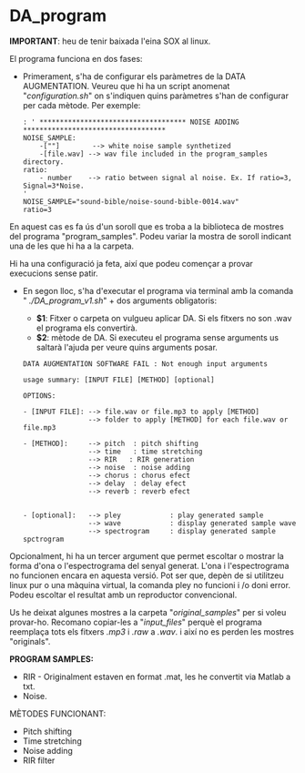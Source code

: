 # DA_program

**IMPORTANT**: heu de tenir baixada l'eina SOX al linux.

El programa funciona en dos fases:
- Primerament, s'ha de configurar els paràmetres de la DATA AUGMENTATION. Veureu que hi ha un script anomenat "*configuration.sh*" on s'indiquen quins paràmetres s'han de configurar per cada mètode. Per exemple:

    ```plain
    : ' ************************************ NOISE ADDING  *********************************** 
    NOISE_SAMPLE:
        -[""]        --> white noise sample synthetized
        -[file.wav] --> wav file included in the program_samples directory.
    ratio:
        - number    --> ratio between signal al noise. Ex. If ratio=3, Signal=3*Noise.
   '
   NOISE_SAMPLE="sound-bible/noise-sound-bible-0014.wav"
   ratio=3
    ```
    
En aquest cas es fa ús d'un soroll que es troba a la biblioteca de mostres del programa "program_samples".  Podeu variar la mostra de soroll indicant una de les que hi ha a la carpeta.

Hi ha una configuració ja feta, així que podeu començar a provar execucions sense patir.

- En segon lloc, s'ha d'executar el programa via terminal amb la comanda " *./DA_program_v1.sh*" + dos arguments obligatoris:
    - **$1**: Fitxer o carpeta on vulgueu aplicar DA. Si els fitxers no son .wav el programa els convertirà.
    - **$2**: mètode de DA. 
Si executeu el programa sense arguments us saltarà l'ajuda per veure quins arguments posar.

    ```plain
    DATA AUGMENTATION SOFTWARE FAIL : Not enough input arguments

    usage summary: [INPUT FILE] [METHOD] [optional]

    OPTIONS:

    - [INPUT FILE]: --> file.wav or file.mp3 to apply [METHOD]
                    --> folder to apply [METHOD] for each file.wav or file.mp3

    - [METHOD]:     --> pitch  : pitch shifting
                    --> time   : time stretching
                    --> RIR   : RIR generation
                    --> noise  : noise adding
                    --> chorus : chorus efect
                    --> delay  : delay efect
                    --> reverb : reverb efect


    - [optional]:   --> pley            : play generated sample
                    --> wave            : display generated sample wave
                    --> spectrogram     : display generated sample spctrogram
    ```


Opcionalment, hi ha un tercer argument que permet escoltar o mostrar la forma d'ona o l'espectrograma del senyal generat. L'ona i l'espectrograma no funcionen encara en aquesta versió. Pot ser que, depèn de si utilitzeu linux pur o una màquina virtual, la comanda pley no funcioni i /o doni error. Podeu escoltar el resultat amb un reproductor convencional.

Us he deixat algunes mostres a la carpeta "*original_samples*" per si voleu provar-ho. Recomano copiar-les a "*input_files*" perquè el programa reemplaça tots els fitxers *.mp3* i *.raw* a *.wav*. i així no es perden les mostres "originals".


**PROGRAM SAMPLES:**
- RIR - Originalment estaven en format .mat, les he convertit via Matlab a txt.
- Noise.

MÈTODES FUNCIONANT:
- Pitch shifting
- Time stretching
- Noise adding
- RIR filter
